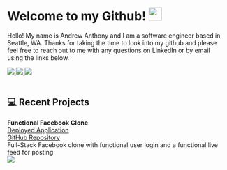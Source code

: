 # Welcome to my Github! <img src="https://raw.githubusercontent.com/MartinHeinz/MartinHeinz/master/wave.gif" width="30px">

Hello! My name is Andrew Anthony and I am a software engineer based in Seattle, WA. Thanks for taking the time to look into my github and please feel free to reach out to me with any questions on LinkedIn or by email using the links below.

<!-- LinkedIn Contact -->
<a href="https://www.linkedin.com/in/andrew-anthony-a62357159/" target="_blank">
  <img src="https://img.shields.io/badge/-Andrew%20Anthony-blue?style=for-the-badge&logo=Linkedin&logoColor=white"/>
</a>
  
<!--   Email -->
<a href="mailto:a.anthony1835@gmail.com">
  <img src="https://img.shields.io/badge/EMAIL-a.anthony1835%40gmail.com-1152ba?style=for-the-badge"/>
</a>

<!-- Portfolio -->
<a href="https://andrew1835.github.io/Portfolio/" target="_blank">
  <img src="https://img.shields.io/badge/PORTFOLIO-Andrew%20Anthony-1152ba?style=for-the-badge"/>
</a>

<br>
<br>
            
## &#x1f4bb; Recent Projects

<b>Functional Facebook Clone</b><br>
<a href='https://functional-facebook-clone.vercel.app/'>Deployed Application</a><br>
<a href='https://github.com/andrew1835/functional-Facebook-clone'>GitHub Repository</a><br>
Full-Stack Facebook clone with functional user login and a functional live feed for posting
<br>
<img src='./public/Facebook.gif'>
